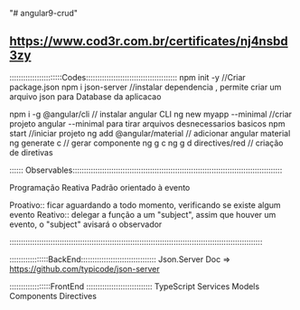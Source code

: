"# angular9-crud" 


https://www.cod3r.com.br/certificates/nj4nsbd3zy
--------------------------------------------------------

:::::::::::::::::::::::Codes::::::::::::::::::::::::::::::::::::::::
npm init -y                //Criar package.json
npm i json-server         //instalar dependencia , permite criar um arquivo json para Database da aplicacao

npm i -g @angular/cli     // instalar angular CLI
ng new myapp --minimal    //criar projeto angular --minimal para tirar arquivos desnecessarios basicos
npm start                //iniciar projeto
ng add @angular/material // adicionar angular material
ng generate c            // gerar componente ng g c
ng g d directives/red    // criação de diretivas


:::::: Observables::::::::::::::::::::::::::::::::::::::::::::::::::::::::::::::::::::::::::::::::::::::::::::

Programação Reativa
Padrão orientado à evento

Proativo:: ficar aguardando a todo momento, verificando se existe algum evento
Reativo:: delegar a função a um "subject", assim que houver um evento, o "subject" avisará o observador

:::::::::::::::::::::::::::::::::::::::::::::::::::::::::::::::::::::::::::::::::::::::::::::::::::::::::::::::

:::::::::::::::::BackEnd:::::::::::::::::::::::::::::::::
Json.Server Doc => https://github.com/typicode/json-server

::::::::::::::::::FrontEnd :::::::::::::::::::::::::::::
TypeScript
Services
Models
Components
Directives
